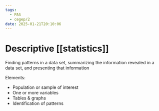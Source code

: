 ```yaml
---
tags:
  - PAS
  - cegep/2
date: 2025-01-21T20:10:06
---
```


# Descriptive [[statistics]]

Finding patterns in a data set, summarizing the information revealed in a data set, and presenting that information

Elements:

- Population or sample of interest
- One or more variables
- Tables & graphs
- Identification of patterns
